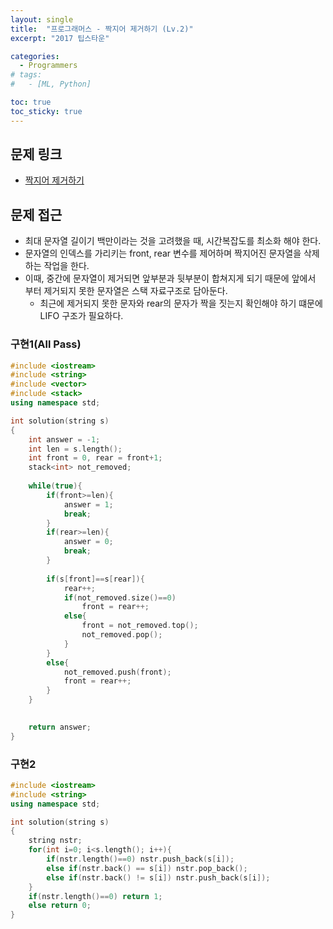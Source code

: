 ```yaml
---
layout: single
title:  "프로그래머스 - 짝지어 제거하기 (Lv.2)"
excerpt: "2017 팁스타운"

categories:
  - Programmers
# tags:
#   - [ML, Python]

toc: true
toc_sticky: true
---
```


## 문제 링크
- [짝지어 제거하기](https://school.programmers.co.kr/learn/courses/30/lessons/12973)

## 문제 접근
- 최대 문자열 길이기 백만이라는 것을 고려했을 때, 시간복잡도를 최소화 해야 한다.
- 문자열의 인덱스를 가리키는 front, rear 변수를 제어하며 짝지어진 문자열을 삭제하는 작업을 한다.
- 이때, 중간에 문자열이 제거되면 앞부분과 뒷부분이 합쳐지게 되기 때문에 앞에서 부터 제거되지 못한 문자열은 스택 자료구조로 담아둔다.
    - 최근에 제거되지 못한 문자와 rear의 문자가 짝을 짓는지 확인해야 하기 떄문에 LIFO 구조가 필요하다.

### 구현1(All Pass)
```c++
#include <iostream>
#include <string>
#include <vector>
#include <stack>
using namespace std;

int solution(string s)
{
    int answer = -1;
    int len = s.length();
    int front = 0, rear = front+1;
    stack<int> not_removed;
    
    while(true){
        if(front>=len){
            answer = 1;
            break;
        }
        if(rear>=len){
            answer = 0;
            break;
        }
        
        if(s[front]==s[rear]){
            rear++;
            if(not_removed.size()==0)
                front = rear++;
            else{
                front = not_removed.top();
                not_removed.pop();
            }
        }
        else{
            not_removed.push(front);
            front = rear++;
        }
    }
    

    return answer;
}

```

### 구현2
```c++
#include <iostream>
#include <string>
using namespace std;

int solution(string s)
{
    string nstr;
    for(int i=0; i<s.length(); i++){
        if(nstr.length()==0) nstr.push_back(s[i]);
        else if(nstr.back() == s[i]) nstr.pop_back();
        else if(nstr.back() != s[i]) nstr.push_back(s[i]);
    }
    if(nstr.length()==0) return 1;
    else return 0;
}
```